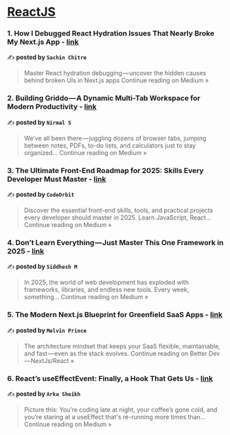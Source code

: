 
<h1><a href=https://medium.com/tag/reactjs/recommended target="_blank" rel="noopener noreferrer">ReactJS</a></h1>
<h3>1.  How I Debugged React Hydration Issues That Nearly Broke My Next.js App - <a href="https://growth-guru.medium.com/how-i-debugged-react-hydration-issues-that-nearly-broke-my-next-js-app-56898fa594d3?source=rss------reactjs-5" target="_blank" rel="noopener noreferrer">link</a></h3>

✍️ **posted by `Sachin Chitre`**

<blockquote>Master React hydration debugging — uncover the hidden causes behind broken UIs in Next.js apps
Continue reading on Medium »</blockquote>

<h3>2. Building Griddo — A Dynamic Multi-Tab Workspace for Modern Productivity - <a href="https://medium.com/@nirmalsrinivasan883/building-griddo-a-dynamic-multi-tab-workspace-for-modern-productivity-dde5d6a4ab74?source=rss------reactjs-5" target="_blank" rel="noopener noreferrer">link</a></h3>

✍️ **posted by `Nirmal S`**

<blockquote>We’ve all been there — juggling dozens of browser tabs, jumping between notes, PDFs, to-do lists, and calculators just to stay organized…
Continue reading on Medium »</blockquote>

<h3>3. The Ultimate Front-End Roadmap for 2025: Skills Every Developer Must Master - <a href="https://medium.com/@theabhishek.040/the-ultimate-front-end-roadmap-for-2025-skills-every-developer-must-master-3bf604fa0de9?source=rss------reactjs-5" target="_blank" rel="noopener noreferrer">link</a></h3>

✍️ **posted by `CodeOrbit`**

<blockquote>Discover the essential front-end skills, tools, and practical projects every developer should master in 2025. Learn JavaScript, React…
Continue reading on Medium »</blockquote>

<h3>4. Don’t Learn Everything — Just Master This One Framework in 2025 - <a href="https://medium.com/@frontenddeveloper6398/dont-learn-everything-just-master-this-one-framework-in-2025-51747488d4f4?source=rss------reactjs-5" target="_blank" rel="noopener noreferrer">link</a></h3>

✍️ **posted by `Siddhesh M`**

<blockquote>In 2025, the world of web development has exploded with frameworks, libraries, and endless new tools. Every week, something…
Continue reading on Medium »</blockquote>

<h3>5. The Modern Next.js Blueprint for Greenfield SaaS Apps - <a href="https://medium.com/better-dev-nextjs-react/the-modern-next-js-blueprint-for-greenfield-saas-apps-41e081734314?source=rss------reactjs-5" target="_blank" rel="noopener noreferrer">link</a></h3>

✍️ **posted by `Melvin Prince`**

<blockquote>The architecture mindset that keeps your SaaS flexible, maintainable, and fast — even as the stack evolves.
Continue reading on Better Dev — NextJs/React »</blockquote>

<h3>6. React’s useEffectEvent: Finally, a Hook That Gets Us  - <a href="https://medium.com/@skarka90/reacts-useeffectevent-finally-a-hook-that-gets-us-0090af857853?source=rss------reactjs-5" target="_blank" rel="noopener noreferrer">link</a></h3>

✍️ **posted by `Arka Sheikh`**

<blockquote>Picture this: You’re coding late at night, your coffee’s gone cold, and you’re staring at a useEffect that's re-running more times than…
Continue reading on Medium »</blockquote>

